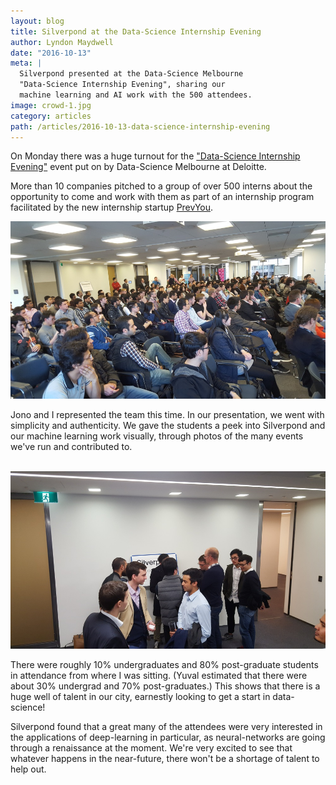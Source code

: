 ```yaml
---
layout: blog
title: Silverpond at the Data-Science Internship Evening
author: Lyndon Maydwell
date: "2016-10-13"
meta: |
  Silverpond presented at the Data-Science Melbourne
  "Data-Science Internship Evening", sharing our 
  machine learning and AI work with the 500 attendees.
image: crowd-1.jpg
category: articles
path: /articles/2016-10-13-data-science-internship-evening
---
```


On Monday there was a huge turnout for the
["Data-Science Internship Evening"](https://www.meetup.com/Data-Science-Melbourne/events/232889835/)
event put on by Data-Science Melbourne at Deloitte.

More than 10 companies pitched to a group of over 500
interns about the opportunity to come and work with
them as part of an internship program facilitated
by the new internship startup [PrevYou](https://www.prevyou.com.au/).

<img src="./crowd-1.jpg" class="image fit" />

<!--more-->

<br />

Jono and I represented the team this time. In our presentation, we
went with simplicity and authenticity. We gave the students a peek into 
Silverpond and our machine learning work visually, through photos of 
the many events we've run and contributed to.

<br />

<img src="./sp-2.jpg" class="image fit" />

<br />

There were roughly 10% undergraduates and 80% post-graduate students in
attendance from where I was sitting.
(Yuval estimated that there were about 30% undergrad and 70% post-graduates.)
This shows that there is a huge well of talent in our
city, earnestly looking to get a start in data-science!

Silverpond found that a great many of the attendees were very interested
in the applications of deep-learning in particular, as neural-networks are
going through a renaissance at the moment. We're very excited to see that
whatever happens in the near-future, there won't be a shortage of talent
to help out.
